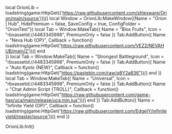local OrionLib = loadstring(game:HttpGet(('https://raw.githubusercontent.com/shlexware/Orion/main/source')))()
local Window = OrionLib:MakeWindow({Name = "Orion | Hub", HidePremium = false, SaveConfig = true, ConfigFolder = "OrionTest"})
local Tab = Window:MakeTab({
	Name = "Blox Fruits",
	Icon = "rbxassetid://4483345998",
	PremiumOnly = false
})
Tab:AddButton({
	Name = "Neva Hub {OP}",
	Callback = function()
      		loadstring(game:HttpGet('https://raw.githubusercontent.com/VEZ2/NEVAHUB/main/2'))()
  	end    
})
local Tab = Window:MakeTab({
	Name = "Strongest Battleground",
	Icon = "rbxassetid://4483345998",
	PremiumOnly = false
})
Tab:AddButton({
	Name = "Auto Kyoto {NEW}",
	Callback = function()
	                    loadstring(game:HttpGet("https://pastebin.com/raw/q8Y2a836"))()
		 end
})
local Tab = Window:MakeTab({
	Name = "Universal",
	Icon = "rbxassetid://4483345998",
	PremiumOnly = false
})
Tab:AddButton({
	Name = "Chat Admin Script {TROLL}",
	Callback = function()
	               loadstring(game:HttpGet("https://raw.githubusercontent.com/game-hax/uca/main/release/uca.min.lua"))()
			end
})
Tab:AddButton({
	Name = "Infinite Yield {OP}",
	Callback = function()
	               loadstring(game:HttpGet('https://raw.githubusercontent.com/EdgeIY/infiniteyield/master/source'))()
			end
})



OrionLib:Init()
